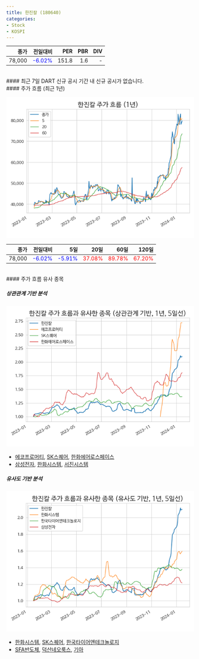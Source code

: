 ```yaml
---
title: 한진칼 (180640)
categories:
- Stock
- KOSPI
---
```


|종가|전일대비|PER|PBR|DIV|
|---:|-------:|--:|--:|--:|
|78,000|<span style="color: blue">-6.02%</span>|151.8|1.6|-|

<!-- more -->

<br>
#### 최근 7일 DART 신규 공시
기간 내 신규 공시가 없습니다.

<br>
#### 주가 흐름 (최근 1년)

![180640](/assets/images/stock/180640.png)

|종가|전일대비|5일|20일|60일|120일|
|---:|-------:|--:|---:|---:|----:|
|78,000|<span style="color: blue">-6.02%</span>|<span style="color: blue">-5.91%</span>|<span style="color: red">37.08%</span>|<span style="color: red">89.78%</span>|<span style="color: red">67.20%</span>|

<br>
#### 주가 흐름 유사 종목

##### 상관관계 기반 분석

![180640](/assets/images/stock/180640_corr.png)
- [에코프로머티](/450080/), [SK스퀘어](/402340/), [한화에어로스페이스](/012450/)
- [삼성전자](/005930/), [한화시스템](/272210/), [서진시스템](/178320/)

##### 유사도 기반 분석

![180640](/assets/images/stock/180640_sim.png)
- [한화시스템](/272210/), [SK스퀘어](/402340/), [한국타이어앤테크놀로지](/161390/)
- [SFA반도체](/036540/), [덕산네오룩스](/213420/), [기아](/000270/)